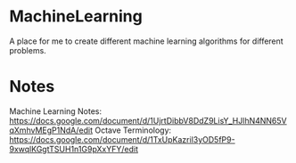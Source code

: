 # MachineLearning
A place for me to create different machine learning algorithms for different problems. 


# Notes
Machine Learning Notes: https://docs.google.com/document/d/1UjrtDibbV8DdZ9LisY_HJlhN4NN65VqXmhvMEgP1NdA/edit
Octave Terminology: https://docs.google.com/document/d/1TxUpKazril3yOD5fP9-9xwqlKGgtTSUH1n1G9pXxYFY/edit
